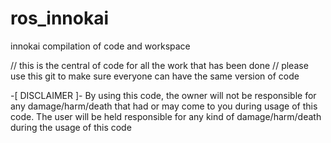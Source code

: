 # ros_innokai
innokai compilation of code and workspace

// this is the central of code for all the work that has been done
// please use this git to make sure everyone can have the same version of code


-[ DISCLAIMER ]-
By using this code, the owner will not be responsible for any damage/harm/death that had or may come to you during usage of this code.
The user will be held responsible for any kind of damage/harm/death during the usage of this code
